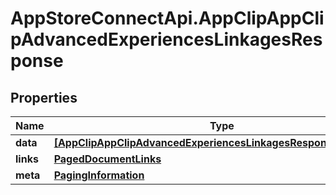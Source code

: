 # AppStoreConnectApi.AppClipAppClipAdvancedExperiencesLinkagesResponse

## Properties

Name | Type | Description | Notes
------------ | ------------- | ------------- | -------------
**data** | [**[AppClipAppClipAdvancedExperiencesLinkagesResponseDataInner]**](AppClipAppClipAdvancedExperiencesLinkagesResponseDataInner.md) |  | 
**links** | [**PagedDocumentLinks**](PagedDocumentLinks.md) |  | 
**meta** | [**PagingInformation**](PagingInformation.md) |  | [optional] 


